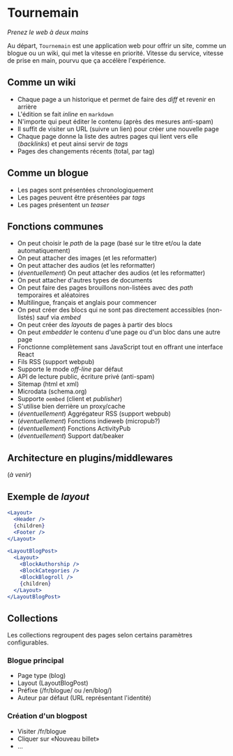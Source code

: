 # Tournemain

_Prenez le web à deux mains_

Au départ, `Tournemain` est une application web pour offrir un site, comme un blogue ou un wiki, qui met la vitesse en priorité. Vitesse du service, vitesse de prise en main, pourvu que ça accélère l'expérience.

## Comme un wiki

- Chaque page a un historique et permet de faire des _diff_ et revenir en arrière
- L'édition se fait _inline_ en `markdown`
- N'importe qui peut éditer le contenu (après des mesures anti-spam)
- Il suffit de visiter un URL (suivre un lien) pour créer une nouvelle page
- Chaque page donne la liste des autres pages qui lient vers elle (_backlinks_) et peut ainsi servir de _tags_
- Pages des changements récents (total, par tag)

## Comme un blogue

- Les pages sont présentées chronologiquement
- Les pages peuvent être présentées par _tags_
- Les pages présentent un _teaser_

## Fonctions communes

- On peut choisir le _path_ de la page (basé sur le titre et/ou la date automatiquement)
- On peut attacher des images (et les reformatter)
- On peut attacher des audios (et les reformatter)
- (_éventuellement_) On peut attacher des audios (et les reformatter)
- On peut attacher d'autres types de documents
- On peut faire des pages brouillons non-listées avec des _path_ temporaires et aléatoires
- Multilingue, français et anglais pour commencer
- On peut créer des blocs qui ne sont pas directement accessibles (non-listés) sauf via _embed_
- On peut créer des _layouts_ de pages à partir des blocs
- On peut _embedder_ le contenu d'une page ou d'un bloc dans une autre page
- Fonctionne complètement sans JavaScript tout en offrant une interface React
- Fils RSS (support webpub)
- Supporte le mode _off-line_ par défaut
- API de lecture public, écriture privé (anti-spam)
- Sitemap (html et xml)
- Microdata (schema.org)
- Supporte `oembed` (client et _publisher_)
- S'utilise bien derrière un proxy/cache
- (_éventuellement_) Aggrégateur RSS (support webpub)
- (_éventuellement_) Fonctions indieweb (micropub?)
- (_éventuellement_) Fonctions ActivityPub
- (_éventuellement_) Support dat/beaker

## Architecture en plugins/middlewares

(_à venir_)

## Exemple de _layout_

```jsx
<Layout>
  <Header />
  {children}
  <Footer />
</Layout>
```

```jsx
<LayoutBlogPost>
  <Layout>
    <BlockAuthorship />
    <BlockCategories />
    <BlockBlogroll />
    {children}
  </Layout>
</LayoutBlogPost>
```

## Collections

Les collections regroupent des pages selon certains paramètres configurables.

### Blogue principal

- Page type (blog)
- Layout (LayoutBlogPost)
- Préfixe (/fr/blogue/ ou /en/blog/)
- Auteur par défaut (URL représentant l'identité)

### Création d'un blogpost

- Visiter /fr/blogue
- Cliquer sur «Nouveau billet»
- ...
